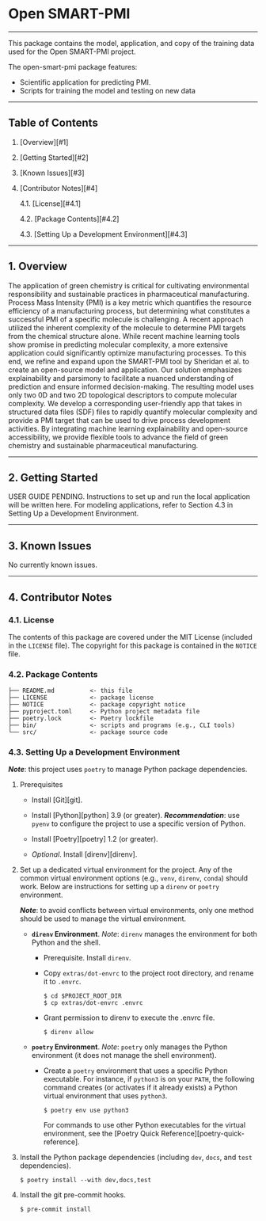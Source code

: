 # Open SMART-PMI


-------------------------------------------------------------------------------

This package contains the model, application, and copy of the training data used for the Open SMART-PMI project.

The open-smart-pmi package features:

* Scientific application for predicting PMI.
* Scripts for training the model and testing on new data 

-------------------------------------------------------------------------------

Table of Contents
-----------------

1. [Overview][#1]

2. [Getting Started][#2]

3. [Known Issues][#3]

4. [Contributor Notes][#4]

   4.1. [License][#4.1]

   4.2. [Package Contents][#4.2]

   4.3. [Setting Up a Development Environment][#4.3]

-------------------------------------------------------------------------------

## 1. Overview

The application of green chemistry is critical for cultivating environmental responsibility and sustainable practices in pharmaceutical manufacturing. Process Mass Intensity (PMI) is a key metric which quantifies the resource efficiency of a manufacturing process, but determining what constitutes a successful PMI of a specific molecule is challenging. A recent approach utilized the inherent complexity of the molecule to determine PMI targets from the chemical structure alone. While recent machine learning tools show promise in predicting molecular complexity, a more extensive application could significantly optimize manufacturing processes. To this end, we refine and expand upon the SMART-PMI tool by Sheridan et al. to create an open-source model and application. Our solution emphasizes explainability and parsimony to facilitate a nuanced understanding of prediction and ensure informed decision-making. The resulting model uses only two 0D and two 2D topological descriptors to compute molecular complexity. We develop a corresponding user-friendly app that takes in structured data files (SDF) files to rapidly quantify molecular complexity and provide a PMI target that can be used to drive process development activities. By integrating machine learning explainability and open-source accessibility, we provide flexible tools to advance the field of green chemistry and sustainable pharmaceutical manufacturing.

-------------------------------------------------------------------------------

## 2. Getting Started

USER GUIDE PENDING. Instructions to set up and run the local application will be written here. 
For modeling applications, refer to Section 4.3 in Setting Up a Development Environment.

-------------------------------------------------------------------------------

## 3. Known Issues

No currently known issues.

-------------------------------------------------------------------------------

## 4. Contributor Notes

### 4.1. License

The contents of this package are covered under the MIT License (included
in the `LICENSE` file). The copyright for this package is contained in the
`NOTICE` file.

### 4.2. Package Contents

```
├── README.md          <- this file
├── LICENSE            <- package license
├── NOTICE             <- package copyright notice
├── pyproject.toml     <- Python project metadata file
├── poetry.lock        <- Poetry lockfile
├── bin/               <- scripts and programs (e.g., CLI tools)
└── src/               <- package source code
```

### 4.3. Setting Up a Development Environment

<strong><em>Note</em></strong>: this project uses `poetry` to manage Python
package dependencies.

1. Prerequisites

   * Install [Git][git].

   * Install [Python][python] 3.9 (or greater).
     <strong><em>Recommendation</em></strong>: use `pyenv` to configure the
     project to use a specific version of Python.

   * Install [Poetry][poetry] 1.2 (or greater).

   * <em>Optional</em>. Install [direnv][direnv].

2. Set up a dedicated virtual environment for the project. Any of the common
   virtual environment options (e.g., `venv`, `direnv`, `conda`) should work.
   Below are instructions for setting up a `direnv` or `poetry` environment.

   <strong><em>Note</em></strong>: to avoid conflicts between virtual
   environments, only one method should be used to manage the virtual
   environment.

   * <strong>`direnv` Environment</strong>. <em>Note</em>: `direnv` manages the
     environment for both Python and the shell.

     * Prerequisite. Install `direnv`.

     * Copy `extras/dot-envrc` to the project root directory, and rename it to
       `.envrc`.

       ```shell
       $ cd $PROJECT_ROOT_DIR
       $ cp extras/dot-envrc .envrc
       ```

     * Grant permission to direnv to execute the .envrc file.

       ```shell
       $ direnv allow
       ```

   * <strong>`poetry` Environment</strong>. <em>Note</em>: `poetry` only
     manages the Python environment (it does not manage the shell environment).

     * Create a `poetry` environment that uses a specific Python executable.
       For instance, if `python3` is on your `PATH`, the following command
       creates (or activates if it already exists) a Python virtual environment
       that uses `python3`.

       ```shell
       $ poetry env use python3
       ```

       For commands to use other Python executables for the virtual environment,
       see the [Poetry Quick Reference][poetry-quick-reference].

3. Install the Python package dependencies (including `dev`, `docs`, and `test`
   dependencies).

   ```shell
   $ poetry install --with dev,docs,test
   ```

4. Install the git pre-commit hooks.

   ```shell
   $ pre-commit install
   ```
